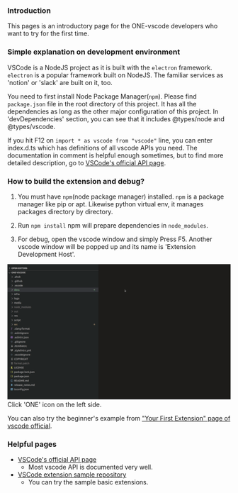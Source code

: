 ### Introduction

This pages is an introductory page for the ONE-vscode developers who want to try for the first time.

### Simple explanation on development environment
VSCode is a NodeJS project as it is built with the `electron` framework.
`electron` is a popular framework built on NodeJS. The familiar services as 'notion' or 'slack' are built on it, too.

You need to first install Node Package Manager(`npm`). Please find `package.json` file in the root directory of this project. It has all the dependencies as long as the other major configuration of this project. In 'devDependencies' section, you can see that it includes @types/node and @types/vscode. 

If you hit F12 on `import * as vscode from "vscode"` line, you can enter index.d.ts which has definitions of all vscode APIs you need. The documentation in comment is helpful enough sometimes, but to find more detailed description, go to [VSCode's official API page](https://code.visualstudio.com/api).

### How to build the extension and debug?

1. You must have `npm`(node package manager) installed.
`npm` is a package manager like pip or apt.
Likewise python virtual env, it manages packages directory by directory.

2. Run `npm install`
npm will prepare dependencies in `node_modules`.

3. For debug, open the vscode window and simply Press F5.
Another vscode window will be popped up and its name is 'Extension Development Host'.
<img src="run-dev-host.gif"/>
Click 'ONE' icon on the left side.

You can also try the beginner's example from ["Your First Extension" page of vscode official](code.visualstudio.com/api/get-started/your-first-extension).


### Helpful pages
- [VSCode's official API page](https://code.visualstudio.com/api)
  - Most vscode API is documented very well.
- [VSCode extension sample repository](https://github.com/microsoft/vscode-extension-samples.git)
  - You can try the sample basic extensions.